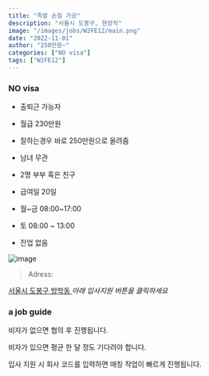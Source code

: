 ```yaml
---
title: "족발 손질 가공"
description: "서울시 도봉구, 현장직"
image: "/images/jobs/W2FE12/main.png"
date: "2022-11-01"
author: "250만원~"
categories: ["NO visa"]
tags: ["W2FE12"]
---
```


<!--### need a visa-->
### NO visa

* 출퇴근 가능자
* 월급 230만원
* 잘하는경우 바로 250만원으로 올려줌

* 남녀 무관
* 2명 부부 혹은 친구
* 급여일 20일

* 월~금 08:00~17:00
* 토 08:00 ~ 13:00
* 잔업 없음

![image](/images/jobs/W2FE12/map.png)

> Adress:
<a target="_blank" rel="noopener noreferrer" href="https://map.naver.com/v5/search/%EC%82%AC%EC%B2%9C%EC%8B%9C%20%EC%82%AC%EB%82%A8%EB%A9%B4/address/14257263.019356485,4171025.7941354066,%EA%B2%BD%EC%83%81%EB%82%A8%EB%8F%84%20%EC%82%AC%EC%B2%9C%EC%8B%9C%20%EC%82%AC%EB%82%A8%EB%A9%B4,adm?c=14253063.1855767,4167251.9066467,12,0,0,0,dh&isCorrectAnswer=true">
    서울시 도봉구 방학동
</a>
<!--
서울시 도봉구 방학동
인기유통	
010-2962-5100
-->
<cite>아래 입사지원 버튼을 클릭하세요</cite>

### a job guide
비자가 없으면 협의 후 진행됩니다.

비자가 있으면 평균 한 달 정도 기다려야 합니다.

입사 지원 시 회사 코드를 입력하면 매칭 작업이 빠르게 진행됩니다.